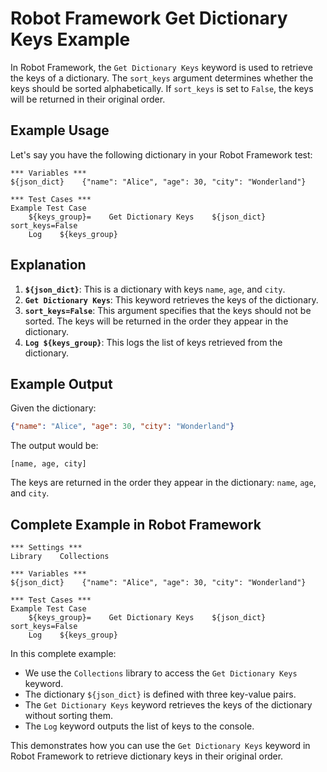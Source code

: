 
# Robot Framework Get Dictionary Keys Example

In Robot Framework, the `Get Dictionary Keys` keyword is used to retrieve the keys of a dictionary. The `sort_keys` argument determines whether the keys should be sorted alphabetically. If `sort_keys` is set to `False`, the keys will be returned in their original order.

## Example Usage

Let's say you have the following dictionary in your Robot Framework test:

```robot
*** Variables ***
${json_dict}    {"name": "Alice", "age": 30, "city": "Wonderland"}

*** Test Cases ***
Example Test Case
    ${keys_group}=    Get Dictionary Keys    ${json_dict}    sort_keys=False
    Log    ${keys_group}
```

## Explanation

1. **`${json_dict}`**: This is a dictionary with keys `name`, `age`, and `city`.
2. **`Get Dictionary Keys`**: This keyword retrieves the keys of the dictionary.
3. **`sort_keys=False`**: This argument specifies that the keys should not be sorted. The keys will be returned in the order they appear in the dictionary.
4. **`Log ${keys_group}`**: This logs the list of keys retrieved from the dictionary.

## Example Output

Given the dictionary:

```json
{"name": "Alice", "age": 30, "city": "Wonderland"}
```

The output would be:

```
[name, age, city]
```

The keys are returned in the order they appear in the dictionary: `name`, `age`, and `city`.

## Complete Example in Robot Framework

```robot
*** Settings ***
Library    Collections

*** Variables ***
${json_dict}    {"name": "Alice", "age": 30, "city": "Wonderland"}

*** Test Cases ***
Example Test Case
    ${keys_group}=    Get Dictionary Keys    ${json_dict}    sort_keys=False
    Log    ${keys_group}
```

In this complete example:
- We use the `Collections` library to access the `Get Dictionary Keys` keyword.
- The dictionary `${json_dict}` is defined with three key-value pairs.
- The `Get Dictionary Keys` keyword retrieves the keys of the dictionary without sorting them.
- The `Log` keyword outputs the list of keys to the console.

This demonstrates how you can use the `Get Dictionary Keys` keyword in Robot Framework to retrieve dictionary keys in their original order.
